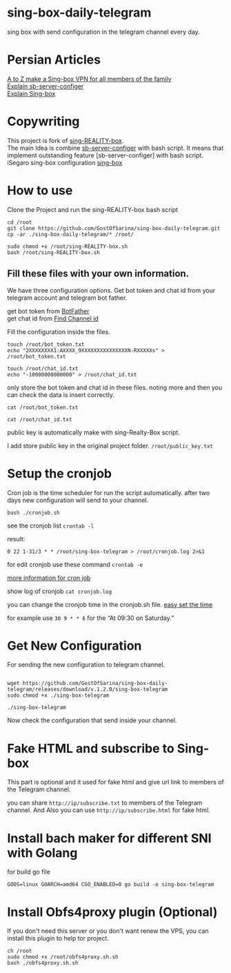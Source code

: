 # sing-box-daily-telegram
sing box with send configuration in the telegram channel every day.


# Persian Articles
[A to Z make a Sing-box VPN for all members of the family](https://telegra.ph/A-to-Z-make-a-Sing-box-VPN-for-all-members-of-the-family-06-01)<br />
[Explain sb-server-configer](https://telegra.ph/Small-family-servers-05-17)<br />
[Explain Sing-box](https://telegra.ph/How-run-Reality-protocol-with-Xray-or-Sing-box-Core-with-iSegaro-04-18)

# Copywriting
This project is fork of [sing-REALITY-box](https://github.com/deathline94/sing-REALITY-Box).<br />
The main Idea is combine [sb-server-configer](https://github.com/hrostami/sb-server-configer) with bash script.
It means that implement outstanding feature [sb-server-configer] with bash script.
iSegaro sing-box configuration [sing-box](https://raw.githubusercontent.com/iSegaro/Sing-Box/main/sing-box_config.json)

# How to use
Clone the Project and run the sing-REALITY-box bash script

```
cd /root
git clone https://github.com/GostOfSarina/sing-box-daily-telegram.git
cp -ar ./sing-box-daily-telegram/* /root/
```

```
sudo chmod +x /root/sing-REALITY-box.sh
bash /root/sing-REALITY-box.sh
```



## Fill these files with your own information.


We have three configuration options. Get bot token and chat id from your telegram account and telegram bot father. <br />

get bot token from [BotFather](https://t.me/BotFather)<br />
get chat id from [Find Channel id](https://gist.github.com/mraaroncruz/e76d19f7d61d59419002db54030ebe35)


Fill the configuration inside the files.

```
touch /root/bot_token.txt
echo "2XXXXXXXX1:AXXXX_9XXXXXXXXXXXXXXXN-RXXXXXs" > /root/bot_token.txt

touch /root/chat_id.txt
echo "-10000000000000" > /root/chat_id.txt

```


only store the bot token and chat id in these files. noting more and then you can check the data is insert correctly.<br />


```cat /root/bot_token.txt```

```cat /root/chat_id.txt```




public key is automatically make with sing-Realty-Box script.<br />


I add store public key in the original project folder.
```/root/public_key.txt``` <br />



# Setup the cronjob
Cron job is the time scheduler for run the script automatically. after two days new configuration will send to your channel.


```
bash ./cronjob.sh
```



see the cronjob list
```crontab -l```

result:

```0 22 1-31/3 * * /root/sing-box-telegram > /root/cronjob.log 2>&1```



for edit cronjob use these command
```crontab -e```

[more information for cron job](https://www.youtube.com/watch?v=v952m13p-b4) 


show log of cronjob ``` cat cronjob.log ```

you can change the cronjob time in the cronjob.sh file. [easy set the time](https://crontab.guru/)


for example use ```30 9 * * 6``` for the “At 09:30 on Saturday.” 


# Get New Configuration

For sending the new configuration to telegram channel. 

```

wget https://github.com/GostOfSarina/sing-box-daily-telegram/releases/download/v.1.2.0/sing-box-telegram
sudo chmod +x ./sing-box-telegram

./sing-box-telegram
```

Now check the configuration that send inside your channel.

# Fake HTML and subscribe to Sing-box 
This part is optional and it used for fake html and give url link to members of the Telegram channel.


you can share ```http://ip/subscribe.txt``` to members of the Telegram channel.
And Also you can use ```http://ip/subscribe.html``` for fake html.



# Install bach maker for different SNI with Golang 

for build go file
```
GOOS=linux GOARCH=amd64 CGO_ENABLED=0 go build -o sing-box-telegram
```



# Install Obfs4proxy plugin (Optional)
If you don't need this server or you don't want renew the VPS, you can install this plugin to help tor project.

```
ch /root
sudo chmod +x /root/obfs4proxy.sh.sh
bash ./obfs4proxy.sh.sh
```
